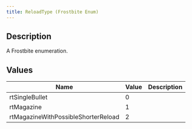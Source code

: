 ```yaml
---
title: ReloadType (Frostbite Enum)
---
```

## Description

A Frostbite enumeration.

## Values

| Name                                | Value | Description |
| ----------------------------------- | ----- | ----------- |
| rtSingleBullet                      | 0     |             |
| rtMagazine                          | 1     |             |
| rtMagazineWithPossibleShorterReload | 2     |             |

